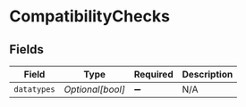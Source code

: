 # CompatibilityChecks


## Fields

| Field              | Type               | Required           | Description        |
| ------------------ | ------------------ | ------------------ | ------------------ |
| `datatypes`        | *Optional[bool]*   | :heavy_minus_sign: | N/A                |